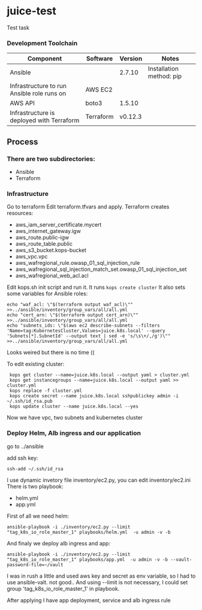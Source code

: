 # juice-test
Test task

### Development Toolchain
Component | Software | Version | Notes
--------- | -------- | ------- |------
Ansible	 |	| 2.7.10	| Installation method: pip
Infrastructure to run Ansible role runs on | AWS EC2 | |
AWS API | boto3 | 1.5.10 |
Infrastructure is deployed with Terraform | Terraform | v0.12.3 |

## Process
### There are two subdirectories: 
- Ansible 
- Terraform

### Infrastructure
Go to terraform
Edit terraform.tfvars and apply.
Terraform creates resources:
- aws_iam_server_certificate.mycert
- aws_internet_gateway.igw
- aws_route.public-igw
- aws_route_table.public
- aws_s3_bucket.kops-bucket
- aws_vpc.vpc
- aws_wafregional_rule.owasp_01_sql_injection_rule
- aws_wafregional_sql_injection_match_set.owasp_01_sql_injection_set
- aws_wafregional_web_acl.acl

Edit kops.sh init script and run it.
It runs ```kops create cluster```
It also sets some variables for Ansible roles:
```
echo "waf_acl: \"$(terraform output waf_acl)\"" >>../ansible/inventory/group_vars/all/all.yml
echo "cert_arn: \"$(terraform output cert_arn)\"" >>../ansible/inventory/group_vars/all/all.yml
echo "subnets_ids: \"$(aws ec2 describe-subnets --filters 'Name=tag:KubernetesCluster,Values=juice.k8s.local' --query 'Subnets[*].SubnetId' --output text | sed -e 's/\s\+/,/g')\"" >>../ansible/inventory/group_vars/all/all.yml
```
Looks weired but there is no time ((


To edit existing cluster:
```
 kops get cluster --name=juice.k8s.local --output yaml > cluster.yml
 kops get instancegroups --name=juice.k8s.local --output yaml >> cluster.yml
 kops replace -f cluster.yml
 kops create secret --name juice.k8s.local sshpublickey admin -i ~/.ssh/id_rsa.pub
 kops update cluster --name juice.k8s.local --yes
```

Now we have vpc, two subnets and kubernetes cluster

### Deploy Helm, Alb ingress and our application

go to ../ansible

add ssh key:
```
ssh-add ~/.ssh/id_rsa
```

I use dynamic invetory file inventory/ec2.py, you can edit inventory/ec2.ini
There is two playbook:
- helm.yml
- app.yml

First of all we need helm:
```
ansible-playbook -i ./inventory/ec2.py --limit "tag_k8s_io_role_master_1" playbooks/helm.yml  -u admin -v -b
```

And finaly we deploy alb ingress and app:
```
ansible-playbook -i ./inventory/ec2.py --limit "tag_k8s_io_role_master_1" playbooks/app.yml  -u admin -v -b --vault-password-file=~/vault
```

I was in rush a little and used aws key and secret as env variable, so I had to use ansible-valt. not good..
And using --limit is not necessary, I could set group 'tag_k8s_io_role_master_1' in playbook.

After applying I have app deployment, service and alb ingress rule

